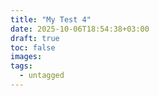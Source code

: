 ```yaml
---
title: "My Test 4"
date: 2025-10-06T18:54:38+03:00
draft: true
toc: false
images:
tags:
  - untagged
---
```


